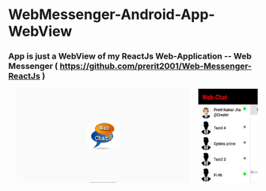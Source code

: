 # WebMessenger-Android-App-WebView
### App is just a WebView of my ReactJs Web-Application --  Web Messenger (  https://github.com/prerit2001/Web-Messenger-ReactJs  )

<pre>  <img src="Screenshots/WhatsApp Image 2020-08-31 at 11.13.58 PM.jpeg" height=190 width=350/>  <img src="Screenshots/WhatsApp Image 2020-08-31 at 11.14.51 PM.jpeg" height=190 width=350/>
</pre> 
